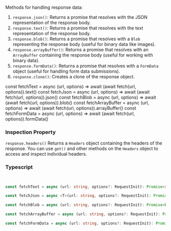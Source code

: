 Methods for handling response data:

1. `response.json()`: Returns a promise that resolves with the JSON representation of the response body.
2. `response.text()`: Returns a promise that resolves with the text representation of the response body.
3. `response.blob()`: Returns a promise that resolves with a `Blob` representing the response body (useful for binary data like images).
4. `response.arrayBuffer()`: Returns a promise that resolves with an `ArrayBuffer` containing the response body (useful for working with binary data).
5. `response.formData()`: Returns a promise that resolves with a `FormData` object (useful for handling form data submissions).
6. `response.clone()`: Creates a clone of the response object.

const fetchText = async (url, options) => await (await fetch(url, options)).text()
const fetchJson = async (url, options) => await (await fetch(url, options)).json()
const fetchBlob = async (url, options) => await (await fetch(url, options)).blob()
const fetchArrayBuffer = async (url, options) => await (await fetch(url, options)).arrayBuffer()
const fetchFormData = async (url, options) => await (await fetch(url, options)).formData()



### Inspection Property
`response.headers()`
Returns a `Headers` object containing the headers of the response. You can use `get()` and other methods on the `Headers` object to access and inspect individual headers.





### Typescript

``` TypeScript


const fetchText = async (url: string, options?: RequestInit): Promise<string> => await (await fetch(url, options)).text()

const fetchJson = async <T>(url: string, options?: RequestInit): Promise<T> => await (await fetch(url, options)).json()

const fetchBlob = async (url: string, options?: RequestInit): Promise<Blob> => await (await fetch(url, options)).blob()

const fetchArrayBuffer = async (url: string, options?: RequestInit): Promise<ArrayBuffer> => await (await fetch(url, options)).arrayBuffer()

const fetchFormData = async (url: string, options?: RequestInit): Promise<FormData> => await (await fetch(url, options)).formData()





```
